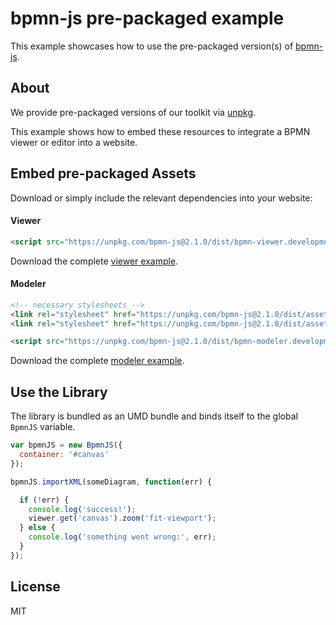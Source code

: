 # bpmn-js pre-packaged example

This example showcases how to use the pre-packaged version(s) of [bpmn-js](https://github.com/bpmn-io/bpmn-js).


## About

We provide pre-packaged versions of our toolkit via [unpkg](https://unpkg.com/bpmn-js/dist/).

This example shows how to embed these resources to integrate a BPMN viewer or editor
into a website.


## Embed pre-packaged Assets

Download or simply include the relevant dependencies into your website:

#### Viewer

```html
<script src="https://unpkg.com/bpmn-js@2.1.0/dist/bpmn-viewer.development.js"></script>
```

Download the complete [viewer example](https://rawgit.com/bpmn-io/bpmn-js-examples/master/starter/viewer.html).

#### Modeler

```html
<!-- necessary stylesheets -->
<link rel="stylesheet" href="https://unpkg.com/bpmn-js@2.1.0/dist/assets/diagram-js.css" />
<link rel="stylesheet" href="https://unpkg.com/bpmn-js@2.1.0/dist/assets/bpmn-font/css/bpmn.css" />

<script src="https://unpkg.com/bpmn-js@2.1.0/dist/bpmn-modeler.development.js"></script>
```

Download the complete [modeler example](https://rawgit.com/bpmn-io/bpmn-js-examples/master/starter/modeler.html).


## Use the Library

The library is bundled as an UMD bundle and binds itself to the global `BpmnJS`
variable.

```javascript
var bpmnJS = new BpmnJS({
  container: '#canvas'
});

bpmnJS.importXML(someDiagram, function(err) {

  if (!err) {
    console.log('success!');
    viewer.get('canvas').zoom('fit-viewport');
  } else {
    console.log('something went wrong:', err);
  }
});
```

## License

MIT
